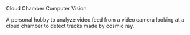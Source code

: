 Cloud Chamber Computer Vision

A personal hobby to analyze video feed from a video camera looking at a
cloud chamber to detect tracks made by cosmic ray.
